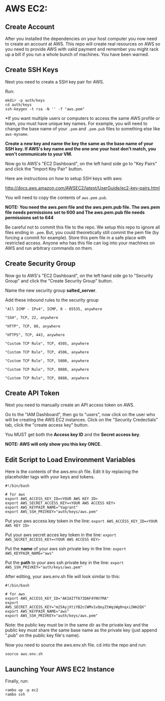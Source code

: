 # AWS EC2:

## Create Account

After you installed the dependencies on your host computer you now need to create an account at AWS.
This repo will create real resources on AWS so you need to provide AWS with valid payment and remember you might rack up a bill if you run a whole bunch of machines. You have been warned.

## Create SSH Keys

Next you need to create a SSH key pair for AWS.

Run:
```
mkdir -p auth/keys
cd auth/keys
ssh-keygen -t rsa -N '' -f "aws.pem"
```

*If you want multiple users or computers to access the same AWS profile or team, you must have unique key names. For example, you will need to change the base name of your `.pem` and `.pem.pub` files to something else like `aws-myname`.

**Create a new key and name the key the same as the base name of your SSH key. If AWS's key name and the one one your host don't match, you won't communicate to your VM.**

Now go to AWS's "EC2 Dashboard", on the left hand side go to "Key Pairs" and click the "Import Key Pair" button.

Here are instructions on how to setup SSH keys with aws:

http://docs.aws.amazon.com/AWSEC2/latest/UserGuide/ec2-key-pairs.html

You will need to copy the contents of `aws.pem.pub`.

**NOTE: You need the aws.pem file and the aws.pem.pub file. The aws.pem file needs permissions set to 600 and The aws.pem.pub file needs permissions set to 644**

Be careful not to commit this file to the repo. We setup this repo to ignore all files ending in `.pem`. But, you could theoretically still commit the pem file (by forcing a commit for example).
Store this pem file in a safe place with restricted access. Anyone who has this file can log into your machines on AWS and run arbitrary commands on them.

## Create Security Group

Now go to AWS's "EC2 Dashboard", on the left hand side go to "Security Group" and click the "Create Security Group" button.

Name the new security group **salted_server**.

Add these inbound rules to the security group
```
"All ICMP - IPv4", ICMP, 0 - 65535, anywhere

"SSH", TCP, 22, anywhere

"HTTP", TCP, 80, anywhere

"HTTPS", TCP, 443, anywhere

"Custom TCP Rule", TCP, 4505, anywhere

"Custom TCP Rule", TCP, 4506, anywhere

"Custom TCP Rule", TCP, 5000, anywhere

"Custom TCP Rule", TCP, 8080, anywhere

"Custom TCP Rule", TCP, 8888, anywhere
```

## Create API Token

Next you need to manually create an API access token on AWS.

Go to the "IAM Dashboard", then go to "users", now click on the user who will be creating the AWS EC2 instances. Click on the "Security Credectials" tab, click the "create access key" button.

You MUST get both the **Access key ID** and the **Secret access key**.

**NOTE: AWS will only show you this key ONCE.**

## Edit Script to Load Environment Variables

Here is the contents of the aws.env.sh file. Edit it by replacing the placeholder tags with your keys and tokens.

```
#!/bin/bash

# for aws
export AWS_ACCESS_KEY_ID=<YOUR AWS KEY ID>
export AWS_SECRET_ACCESS_KEY=<YOUR AWS ACCESS KEY>
export AWS_KEYPAIR_NAME="Vagrant"
export AWS_SSH_PRIVKEY="auth/keys/aws.pem"
```

Put your aws access key token in the line:
`export AWS_ACCESS_KEY_ID=<YOUR AWS KEY ID>`

Put your aws secret acces key token in the line:
`export AWS_SECRET_ACCESS_KEY=<YOUR AWS ACCESS KEY>`

Put the **name** of your aws ssh private key in the line:
`export AWS_KEYPAIR_NAME="aws"`

Put the **path** to your aws ssh private key in the line:
`export AWS_SSH_PRIVKEY="auth/keys/aws.pem"`

After editing, your aws.env.sh file will look similar to this:

```
#!/bin/bash

# for aws
export AWS_ACCESS_KEY_ID="AKIAITT673DAF4YNV7MA"
export AWS_SECRET_ACCESS_KEY="m25AyjXtiYB2cCWMv1vQeyZtWqiWg0nqxi2Wm2QX"
export AWS_KEYPAIR_NAME="aws"
export AWS_SSH_PRIVKEY="auth/keys/aws.pem"
```

Note: the public key must be in the same dir as the private key and the public key must share the same base name as the private key (just append ".pub" on the public key file's name).

Now you need to source the aws.env.sh file. cd into the repo and run:

`source aws.env.sh`

## Launching Your AWS EC2 Instance
Finally, run:

```
rambo up -p ec2
rambo ssh
```
